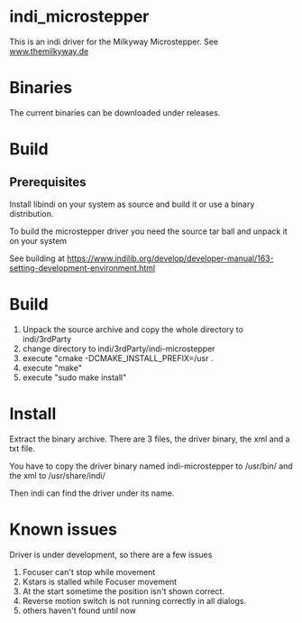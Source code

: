 # indi_microstepper

This is an indi driver for the Milkyway Microstepper. See www.themilkyway.de

# Binaries

The current binaries can be downloaded under releases. 

# Build

## Prerequisites

Install libindi on your system as source and build it or use a binary distribution.

To build the microstepper driver you need the source tar ball and unpack it on your system

See building at https://www.indilib.org/develop/developer-manual/163-setting-development-environment.html

# Build

1. Unpack the source archive and copy the whole directory to indi/3rdParty
2. change directory to indi/3rdParty/indi-microstepper
3. execute "cmake -DCMAKE_INSTALL_PREFIX=/usr .
4. execute "make"
5. execute "sudo make install"

# Install

Extract the binary archive. There are 3 files, the driver binary, the xml and a txt file.

You have to copy the driver binary named indi-microstepper to /usr/bin/ and the xml to /usr/share/indi/

Then indi can find the driver under its name.

# Known issues
Driver is under development, so there are a few issues

1. Focuser can't stop while movement
2. Kstars is stalled while Focuser movement
3. At the start sometime the position isn't shown correct.
4. Reverse motion switch is not running correctly in all dialogs.
5. others haven't found until now

